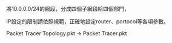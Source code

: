 將10.0.0.0/24的網段，分成四個子網段給四個部門，

IP設定的限制請依照規範，正確地設定router、portocol等各項參數。

Packet Tracer Topology.pkt
-> Packet Tracer.pkt
